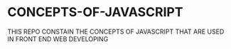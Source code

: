 # CONCEPTS-OF-JAVASCRIPT
THIS REPO CONSTAIN THE CONCEPTS OF JAVASCRIPT THAT ARE USED IN FRONT END WEB DEVELOPING 
